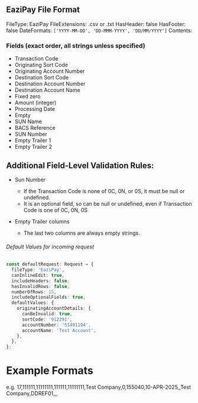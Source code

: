 ## EaziPay File Format

FileType: EaziPay
FileExtensions: .csv or .txt
HasHeader: false
HasFooter: false
DateFormats: `['YYYY-MM-DD', 'DD-MMM-YYYY', 'DD/MM/YYYY']`
Contents:

### Fields (exact order, all strings unless specified)

- Transaction Code
- Originating Sort Code
- Originating Account Number
- Destination Sort Code
- Destination Account Number
- Destination Account Name
- Fixed zero
- Amount (integer)
- Processing Date
- Empty
- SUN Name
- BACS Reference
- SUN Number
- Empty Trailer 1
- Empty Trailer 2

## Additional Field-Level Validation Rules:

- Sun Number

  - If the Transaction Code is none of 0C, 0N, or 0S, it must be null or undefined.
  - It is an optional field, so can be null or undefined, even if Transaction Code is one of 0C, 0N, 0S

- Empty Trailer columns
  - The last two columns are always empty strings.
    ​

###### Default Values for incoming request

```typescript
const defaultRequest: Request = {
  fileType: 'EaziPay',
  canInlineEdit: true,
  includeHeaders: false,
  hasInvalidRows: false,
  numberOfRows: 15,
  includeOptionalFields: true,
  defaultValues: {
    originatingAccountDetails: {
      canBeInvalid: true,
      sortCode: '912291',
      accountNumber: '51491194',
      accountName: 'Test Account',
    },
  },
};
```

# Example Formats

e.g. 17,111111,11111111,111111,11111111,Test Company,0,155040,10-APR-2025,,Test Company,DDREF01,,,
